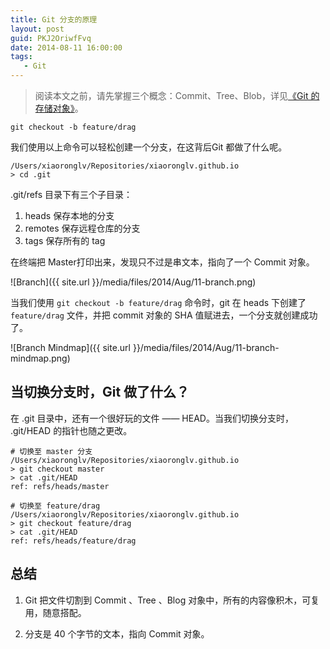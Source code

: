 ```yaml
---
title: Git 分支的原理
layout: post
guid: PKJ2OriwfFvq
date: 2014-08-11 16:00:00
tags:
   - Git
---
```


> 阅读本文之前，请先掌握三个概念：Commit、Tree、Blob，详见[《Git 的存储对象》](/git-object.html)。

    git checkout -b feature/drag

我们使用以上命令可以轻松创建一个分支，在这背后Git 都做了什么呢。

    /Users/xiaoronglv/Repositories/xiaoronglv.github.io
    > cd .git

.git/refs 目录下有三个子目录：

1. heads 保存本地的分支
2. remotes 保存远程仓库的分支
3. tags 保存所有的 tag

在终端把 Master打印出来，发现只不过是串文本，指向了一个 Commit 对象。

![Branch]({{ site.url }}/media/files/2014/Aug/11-branch.png)


当我们使用 `git checkout -b feature/drag` 命令时，git 在 heads 下创建了 `feature/drag` 文件，并把 commit 对象的 SHA 值赋进去，一个分支就创建成功了。


![Branch Mindmap]({{ site.url }}/media/files/2014/Aug/11-branch-mindmap.png) 

## 当切换分支时，Git 做了什么？

在 .git 目录中，还有一个很好玩的文件 —— HEAD。当我们切换分支时， .git/HEAD 的指针也随之更改。


    # 切换至 master 分支
    /Users/xiaoronglv/Repositories/xiaoronglv.github.io
    > git checkout master
    > cat .git/HEAD
    ref: refs/heads/master
    
    # 切换至 feature/drag 
    /Users/xiaoronglv/Repositories/xiaoronglv.github.io
    > git checkout feature/drag
    > cat .git/HEAD
    ref: refs/heads/feature/drag



## 总结

1. Git 把文件切割到 Commit 、Tree 、Blog 对象中，所有的内容像积木，可复用，随意搭配。

2. 分支是 40 个字节的文本，指向 Commit 对象。



